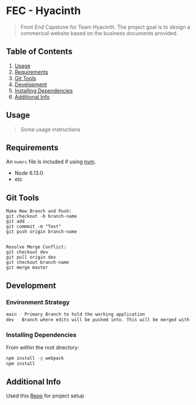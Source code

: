# FEC - Hyacinth

> Front End Capstone for Team Hyacinth. The project goal is to design a commerical website based on the business documents provided.

## Table of Contents

1. [Usage](#Usage)
2. [Requirements](#requirements)
3. [Git Tools](#git-tools)
4. [Development](#development)
5. [Installing Dependencies](#installing-dependencies)
6. [Additional Info](#additional-info)

## Usage

> Some usage instructions

## Requirements

An `nvmrc` file is included if using [nvm](https://github.com/creationix/nvm).

- Node 6.13.0
- etc

## Git Tools
```she
Make New Branch and Push:
git checkout -b branch-name
git add .
git commmit -m "Text"
git push origin branch-name


Resolve Merge Conflict:
git checkout dev
git pull origin dev
git checkout branch-name
git merge master
```

## Development

### Environment Strategy
```sh
main - Primary Branch to hold the working application
dev - Branch where edits will be pushed into. This will be merged with main after testing.
```

### Installing Dependencies

From within the root directory:

```sh
npm install -g webpack
npm install
```

## Additional Info
Used this [Repo](https://github.com/DaltonHart/HowTo-React-Webpack-Babel/blob/main/README.md) for project setup
